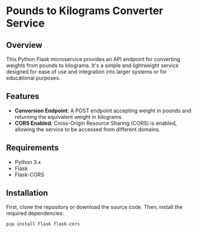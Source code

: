 # Pounds to Kilograms Converter Service

## Overview
This Python Flask microservice provides an API endpoint for converting weights from pounds to kilograms. It's a simple and lightweight service designed for ease of use and integration into larger systems or for educational purposes.

## Features
- **Conversion Endpoint**: A POST endpoint accepting weight in pounds and returning the equivalent weight in kilograms.
- **CORS Enabled**: Cross-Origin Resource Sharing (CORS) is enabled, allowing the service to be accessed from different domains.

## Requirements
- Python 3.x
- Flask
- Flask-CORS

## Installation
First, clone the repository or download the source code. Then, install the required dependencies:

```bash
pip install Flask flask-cors


